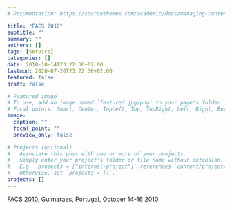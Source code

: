 ```yaml
---
# Documentation: https://sourcethemes.com/academic/docs/managing-content/

title: "FACS 2010"
subtitle: ""
summary: ""
authors: []
tags: [Service]
categories: []
date: 2010-10-14T23:22:36+02:00
lastmod: 2020-07-26T23:22:36+02:00
featured: false
draft: false

# Featured image
# To use, add an image named `featured.jpg/png` to your page's folder.
# Focal points: Smart, Center, TopLeft, Top, TopRight, Left, Right, BottomLeft, Bottom, BottomRight.
image:
  caption: ""
  focal_point: ""
  preview_only: false

# Projects (optional).
#   Associate this post with one or more of your projects.
#   Simply enter your project's folder or file name without extension.
#   E.g. `projects = ["internal-project"]` references `content/project/deep-learning/index.md`.
#   Otherwise, set `projects = []`.
projects: []
---
```

[FACS 2010](http://www.di.uminho.pt/facs2010/), Guimaraes, Portugal, October 14-16 2010.
